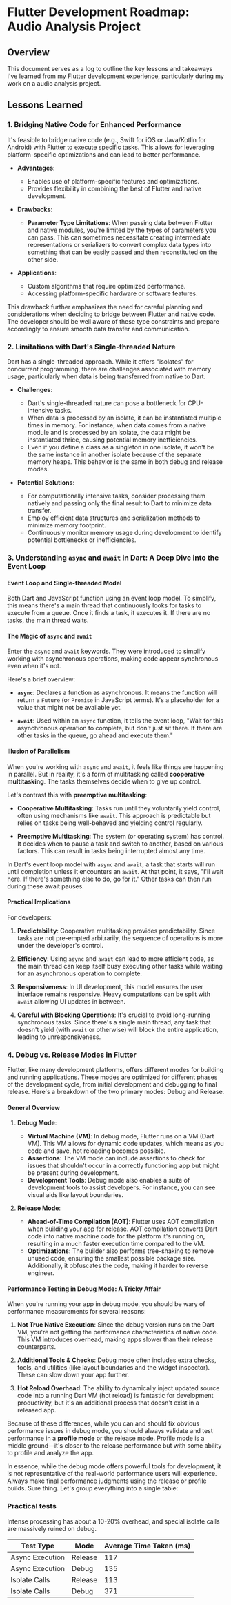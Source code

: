 # Flutter Development Roadmap: Audio Analysis Project

## Overview
This document serves as a log to outline the key lessons and takeaways I've learned from my Flutter development experience, particularly during my work on a audio analysis project.

## Lessons Learned

### 1. Bridging Native Code for Enhanced Performance

It's feasible to bridge native code (e.g., Swift for iOS or Java/Kotlin for Android) with Flutter to execute specific tasks. This allows for leveraging platform-specific optimizations and can lead to better performance.

- **Advantages**:
  - Enables use of platform-specific features and optimizations.
  - Provides flexibility in combining the best of Flutter and native development.
  
- **Drawbacks**:
  - **Parameter Type Limitations**: When passing data between Flutter and native modules, you're limited by the types of parameters you can pass. This can sometimes necessitate creating intermediate representations or serializers to convert complex data types into something that can be easily passed and then reconstituted on the other side.
  
- **Applications**:
  - Custom algorithms that require optimized performance.
  - Accessing platform-specific hardware or software features.

This drawback further emphasizes the need for careful planning and considerations when deciding to bridge between Flutter and native code. The developer should be well aware of these type constraints and prepare accordingly to ensure smooth data transfer and communication.

### 2. Limitations with Dart's Single-threaded Nature

Dart has a single-threaded approach. While it offers "isolates" for concurrent programming, there are challenges associated with memory usage, particularly when data is being transferred from native to Dart.

- **Challenges**:
  - Dart's single-threaded nature can pose a bottleneck for CPU-intensive tasks.
  - When data is processed by an isolate, it can be instantiated multiple times in memory. For instance, when data comes from a native module and is processed by an isolate, the data might be instantiated thrice, causing potential memory inefficiencies.
  - Even if you define a class as a singleton in one isolate, it won't be the same instance in another isolate because of the separate memory heaps. This behavior is the same in both debug and release modes.
  
- **Potential Solutions**:
  - For computationally intensive tasks, consider processing them natively and passing only the final result to Dart to minimize data transfer.
  - Employ efficient data structures and serialization methods to minimize memory footprint.
  - Continuously monitor memory usage during development to identify potential bottlenecks or inefficiencies.
  
### 3. Understanding `async` and `await` in Dart: A Deep Dive into the Event Loop

#### Event Loop and Single-threaded Model

Both Dart and JavaScript function using an event loop model. To simplify, this means there's a main thread that continuously looks for tasks to execute from a queue. Once it finds a task, it executes it. If there are no tasks, the main thread waits.

#### The Magic of `async` and `await`

Enter the `async` and `await` keywords. They were introduced to simplify working with asynchronous operations, making code appear synchronous even when it's not.

Here's a brief overview:

- **`async`**: Declares a function as asynchronous. It means the function will return a `Future` (or `Promise` in JavaScript terms). It's a placeholder for a value that might not be available yet.
  
- **`await`**: Used within an `async` function, it tells the event loop, "Wait for this asynchronous operation to complete, but don't just sit there. If there are other tasks in the queue, go ahead and execute them."

#### Illusion of Parallelism

When you're working with `async` and `await`, it feels like things are happening in parallel. But in reality, it's a form of multitasking called **cooperative multitasking**. The tasks themselves decide when to give up control.

Let's contrast this with **preemptive multitasking**:

- **Cooperative Multitasking**: Tasks run until they voluntarily yield control, often using mechanisms like `await`. This approach is predictable but relies on tasks being well-behaved and yielding control regularly.
  
- **Preemptive Multitasking**: The system (or operating system) has control. It decides when to pause a task and switch to another, based on various factors. This can result in tasks being interrupted almost any time.

In Dart's event loop model with `async` and `await`, a task that starts will run until completion unless it encounters an `await`. At that point, it says, "I'll wait here. If there's something else to do, go for it." Other tasks can then run during these await pauses.

#### Practical Implications

For developers:

1. **Predictability**: Cooperative multitasking provides predictability. Since tasks are not pre-empted arbitrarily, the sequence of operations is more under the developer's control.
  
2. **Efficiency**: Using `async` and `await` can lead to more efficient code, as the main thread can keep itself busy executing other tasks while waiting for an asynchronous operation to complete.
  
3. **Responsiveness**: In UI development, this model ensures the user interface remains responsive. Heavy computations can be split with `await` allowing UI updates in between.

4. **Careful with Blocking Operations**: It's crucial to avoid long-running synchronous tasks. Since there's a single main thread, any task that doesn't yield (with `await` or otherwise) will block the entire application, leading to unresponsiveness.

### 4. Debug vs. Release Modes in Flutter

Flutter, like many development platforms, offers different modes for building and running applications. These modes are optimized for different phases of the development cycle, from initial development and debugging to final release. Here's a breakdown of the two primary modes: Debug and Release.

#### General Overview

1. **Debug Mode**:
   - **Virtual Machine (VM)**: In debug mode, Flutter runs on a VM (Dart VM). This VM allows for dynamic code updates, which means as you code and save, hot reloading becomes possible.
   - **Assertions**: The VM mode can include assertions to check for issues that shouldn't occur in a correctly functioning app but might be present during development.
   - **Development Tools**: Debug mode also enables a suite of development tools to assist developers. For instance, you can see visual aids like layout boundaries.

2. **Release Mode**:
   - **Ahead-of-Time Compilation (AOT)**: Flutter uses AOT compilation when building your app for release. AOT compilation converts Dart code into native machine code for the platform it's running on, resulting in a much faster execution time compared to the VM.
   - **Optimizations**: The builder also performs tree-shaking to remove unused code, ensuring the smallest possible package size. Additionally, it obfuscates the code, making it harder to reverse engineer.

#### Performance Testing in Debug Mode: A Tricky Affair

When you're running your app in debug mode, you should be wary of performance measurements for several reasons:

1. **Not True Native Execution**: Since the debug version runs on the Dart VM, you're not getting the performance characteristics of native code. This VM introduces overhead, making apps slower than their release counterparts.

2. **Additional Tools & Checks**: Debug mode often includes extra checks, tools, and utilities (like layout boundaries and the widget inspector). These can slow down your app further.

3. **Hot Reload Overhead**: The ability to dynamically inject updated source code into a running Dart VM (hot reload) is fantastic for development productivity, but it's an additional process that doesn't exist in a released app.

Because of these differences, while you can and should fix obvious performance issues in debug mode, you should always validate and test performance in a **profile mode** or the release mode. Profile mode is a middle ground—it's closer to the release performance but with some ability to profile and analyze the app.

In essence, while the debug mode offers powerful tools for development, it is not representative of the real-world performance users will experience. Always make final performance judgments using the release or profile builds.
Sure thing. Let's group everything into a single table:

### Practical tests

Intense processing has about a 10-20% overhead, and special isolate calls are massively ruined on debug.

| **Test Type** | **Mode**  | **Average Time Taken (ms)** |
|---------------|-----------|-----------------------------|
| Async Execution | Release | 117                         |
| Async Execution | Debug   | 135                         |
| Isolate Calls     | Release | 113                         |
| Isolate Calls     | Debug   | 371                         |

